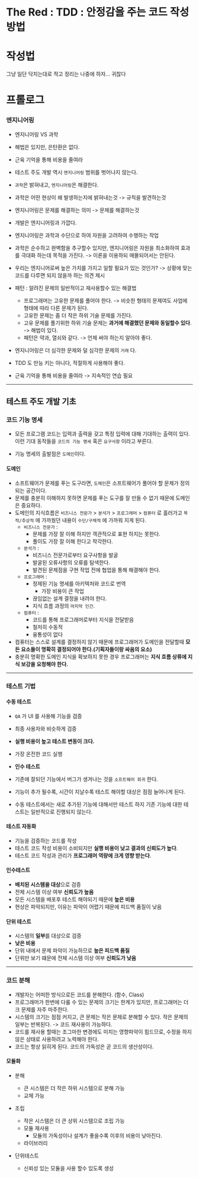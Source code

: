 #  The Red : TDD : 안정감을 주는 코드 작성 방법

# 작성법

그냥 일단 닥치는대로 적고 정리는 나중에 하자... 귀찮다



# 프롤로그

### 엔지니어링

* 엔지니어링 VS 과학



* 해법은 있지만, 은탄환은 없다.



* 근육 기억을 통해 비용을 줄여라





* 테스트 주도 개발 역시 `엔지니어링` 범위를 벗어나지 않는다.
* `과학`은 밝혀내고, `엔지니어링`은 해결한다.
* 과학은 어떤 현상이 왜 발생하는지에 밝혀내는것 -> 규칙을 발견하는것
* 엔지니어링은 문제를 해결하는 의미 -> 문제를 해결하는것
* 개발은 엔지니어링과 가깝다.
* 엔지니어링은 과학과 수단으로 하여 자원을 고려하여 수행하는  작업
* 과학은 순수하고 완벽함을 추구할수 있지만, 엔지니어링은 자원을 최소화하여 효과를 극대화 하는데 목적을 가진다. -> 이론을 이용하되 매몰되어서는 안된다.
* 우리는 엔지니어로써 높은 가치를 가지고 일할 필요가 있는 것인가? -> 상황에 맞는 코드를 다루면 되지 않을까 하는 의견 제시



* 패턴 : 알려진 문제의 일반적이고 재사용할수 있는 해결법
  * 프로그래머는 고유한 문제를 풀어야 한다. -> 비슷한 형태의 문제여도 사업에 형태에 따라 다른 문제가 된다.
  * 고유한 문제는 좀 더 작은 하위 기술 문제를 가진다. 
  * 고유 문제를 풀기위한 하위 기술 문제는 **과거에 해결했던 문제와 동일할수 있다**. -> 해법이 있다.
  * 패턴은 약과, 열쇠와 같다. -> 언제 써야 하는지 알아야 좋다.



* 엔지니어링은 더 심각한 문제와 덜 심각한 문제의 `거래` 다.

* TDD 도 만능 키는 아니다, 적절하게 사용해야 좋다.



* 근육 기억을 통해 비용을 줄여라 -> 지속적인 연습 필요



---



## 테스트 주도 개발 기초

### 코드 기능 명세

* 모든 프로그램 코드는 입력과 출력을 갖고 특정 입력에 대해 기대하는 출력이 있다. 이런 기대 동작들을 `코드의 기능 명세` 혹은 `요구사항` 이라고 부른다.

* 기능 명세의 출발점은 `도메인`이다.

#### 도메인

* 소프트웨어가 문제를 푸는 도구라면, `도메인`은 소프트웨어가 풀어야 할 문제가 정의되는 공간이다.
* 문제를 충분히 이해하지 못하면 문제를 푸는 도구를 잘 만들 수 없기 때문에 도메인은 중요하다.
* 도메인의 지식흐름은 `비즈니스 전문가` > `분석가` > `프로그래머` > `컴퓨터` 로 흘러가고 `목적/추상적` 에 가까웠던 내용이 `수단/구체적` 에 가까워 지게 된다.
  * `비즈니스 전문가` : 
    * 문제를 가장 잘 이해 하지만 객관적으로 표현 하지는 못한다.
    * 풀이도 가장 잘 이해 한다고 착각한다.
  * `분석가` :
    * 비즈니스 전문가로부터 요구사항을 발굴
    * 발굴된 오류사항의 오류를 탐색한다.
    * 발견된 문제점을 구현 작업 전에 협업을 통해 해결해야 한다.
  * `프로그래머` :
    * 정제된 기능 명세를 아키텍처와 코드로 번역
      * 가장 비용이 큰 작업
    * 끊임없는 설계 결정을 내려야 한다.
    * 지식 흐름 과정의 `마지막 인간`.
  * `컴퓨터` :
    * 코드를 통해 프로그래머로부터 지식을 전달받음
    * 철저히 수동적
    * 융통성이 없다
* 컴퓨터는 스스로 설계를 결정하지 않기 때문에 프로그래머가 도메인을 전달할때 **모든 요소들이 명확히 결정되어야 한다.(기획자들이랑 싸움의 요소)**
* 충분히 명확한 도메인 지식을 확보하지 못한 경우 프로그래머는 **지식 흐름 상류에 지식 보강을 요청해야 한다.**



---



### 테스트 기법

#### 수동 테스트

* `QA` 가 UI 를 사용해 기능을 검증
* 최종 사용자와 비슷하게 검증
* **실행 비용이 높고 테스트 변동이 크다.**
* 가장 온전한 코드 실행
* **인수 테스트**

* 기존에 잘되던 기능에서 버그가 생겨나는 것을 `소프트웨어 회귀` 한다.

* 기능이 추가 될수록, 시간이 지날수록 테스트 해야할 대상은 점점 늘어나게 된다.
* 수동 테스트에서는 새로 추가된 기능에 대해서만 테스트 하지 기존 기능에 대한 테스트는 일반적으로 진행되지 않는다.



#### 테스트 자동화

* 기능을 검증하는 코드를 작성
* 테스트 코드 작성 비용이 소비되지만 **실행 비용이 낮고 결과의 신뢰도가 높다**.
* 테스트 코드 작성과 관리가 **프로그래머 역량에 크게 영향 받는다**.



#### 인수테스트

* **배치된 시스템을 대상**으로 검증
* 전체 시스템 이상 여부 **신뢰도가 높음**
* 모든 시스템을 배포후 테스트 해야되기 때문에 **높은 비용**
* 현상은 파악되지만, 이유는 파악이 어렵기 때문에 피드백 품질이 낮음



#### 단위 테스트

* 시스템의 **일부**를 대상으로 검증
* **낮은 비용**
* 단위 내에서 문제 파악이 가능하므로 **높은 피드백 품질**
* 단위만 보기 떄문에 전체 시스템 이상 여부 **신뢰도가 낮음**



---



### 코드 분해

* 개발자는 어떠한 방식으로든 코드를 분해한다. (함수, Class)
* 프로그래머가 한번에 다룰 수 있는 문제의 크기는 한계가 있지만, 프로그래머는 더 크 문제를 자주 마주한다.
* 시스템의 크기는 점점  커지고, 큰 문제는 작은 문제로 분해할 수 있다. 작은 문제의 일부는 반복된다. -> 코드 재사용이 가능하다.
* 코드를 재사용 할때는 조그마한 변경에도 미치는 영향파악이 힘드므로, 수정을 하지 않은 상태로 사용하려고 노력해야 한다.
* 코드는 항상 읽히게 된다. 코드의 가독성은 곧 코드의 생산성이다.

#### 모듈화

* 분해 
  * 큰 시스템은 더 작은 하위 시스템으로 분해 가능
  * 교체 가능
* 조립
  * 작은 시스템은 더 큰 상위 시스템으로 조립 가능
  * 모듈 재사용
    * 모듈의 가독성이나 설계가 좋을수록 이후의 비용이 낮아진다.
  * 라이브러리

* 단위테스트
  * 신뢰성 있는 모듈을 사용 할수 있도록 생성
